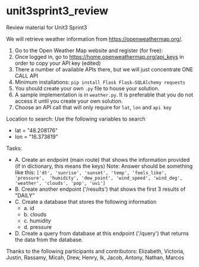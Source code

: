 # unit3sprint3_review
Review material for Unit3 Sprint3

We will retrieve weather information from https://openweathermap.org/.
1. Go to the Open Weather Map website and register (for free):
2. Once logged in, go to https://home.openweathermap.org/api_keys 
     in order to copy your API key (edited)
3. There a number of available APIs there, but we will just concentrate
    ONE CALL API
4. Minimum installations:  `pip install Flask Flask-SQLAlchemy requests`
5. You should create your own `.py` file to house your solution. 
6. A sample implementation is in `weather.py`. It is preferable that you do not access it until you create your own solution.
7. Choose an API call that will only require for `lat`, `lon` and `api key`

Location to search:
Use the following variables to search
* lat = "48.208176"
* lon = "16.373819"



Tasks:
 * A. Create an endpoint (main route) that shows the information provided (if in dictionary, this means the keys)
  Note: Answer should be something like this: 
  `['dt', 'sunrise', 'sunset', 'temp', 'feels_like', 'pressure', 
  'humidity', 'dew_point', 'wind_speed', 'wind_deg', 'weather', 'clouds', 'pop', 'uvi']`
 * B. Create another endpoint ('/results') that shows the first 3 results of "DAILY"
 * C. Create a database that stores the following information
     * a. id
     * b. clouds 
     * c. humidity
     * d. pressure
 * D. Create a query from database at this endpoint ('/query') that returns the data from the database.

Thanks to the following participants and contributors: Elizabeth, Victoria, Justin, Rassamy, Micah, Drew, Henry, Ik, Jacob, Antony, Nathan, Marcos
